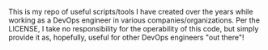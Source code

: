 This is my repo of useful scripts/tools I have created over the years while
working as a DevOps engineer in various companies/organizations. Per the
LICENSE, I take no responsibility for the operability of this code, but simply
provide it as, hopefully, useful for other DevOps engineers "out there"!
